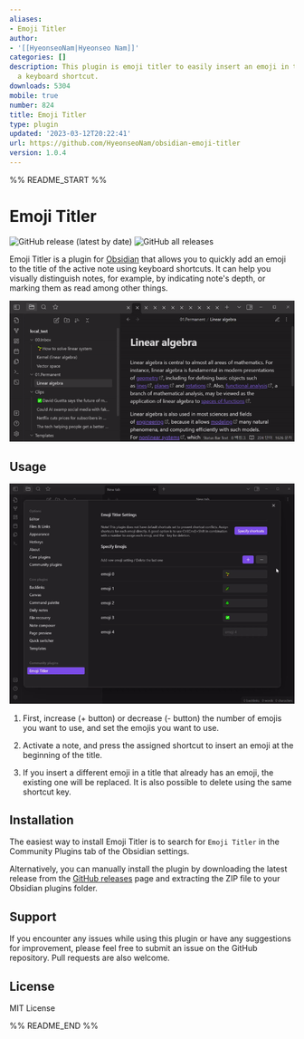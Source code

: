 ```yaml
---
aliases:
- Emoji Titler
author:
- '[[HyeonseoNam|Hyeonseo Nam]]'
categories: []
description: This plugin is emoji titler to easily insert an emoji in the title using
  a keyboard shortcut.
downloads: 5304
mobile: true
number: 824
title: Emoji Titler
type: plugin
updated: '2023-03-12T20:22:41'
url: https://github.com/HyeonseoNam/obsidian-emoji-titler
version: 1.0.4
---
```


%% README_START %%

# Emoji Titler
![GitHub release (latest by date)](https://img.shields.io/github/v/release/hyeonseonam/obsidian-emoji-titler?style=for-the-badge) ![GitHub all releases](https://img.shields.io/github/downloads/hyeonseonam/obsidian-emoji-titler/total?style=for-the-badge)

Emoji Titler is a plugin for [Obsidian](https://obsidian.md/) that allows you to quickly add an emoji to the title of the active note using keyboard shortcuts. It can help you visually distinguish notes, for example, by indicating note's depth, or marking them as read among other things.


![Emoji Titler Demo Image](https://raw.githubusercontent.com/HyeonseoNam/obsidian-emoji-titler/HEAD/img/demo.gif)

## Usage

![Setting Shortcuts](https://raw.githubusercontent.com/HyeonseoNam/obsidian-emoji-titler/HEAD/img/setting_shortcuts.gif)

1. First, increase (+ button) or decrease (- button) the number of emojis you want to use, and set the emojis you want to use.

2. Activate a note, and press the assigned shortcut to insert an emoji at the beginning of the title.

3. If you insert a different emoji in a title that already has an emoji, the existing one will be replaced. It is also possible to delete using the same shortcut key.

## Installation

The easiest way to install Emoji Titler is to search for `Emoji Titler` in the Community Plugins tab of the Obsidian settings.

Alternatively, you can manually install the plugin by downloading the latest release from the [GitHub releases](https://github.com/hyeonseonam/obsidian-emoji-titler/releases) page and extracting the ZIP file to your Obsidian plugins folder.


## Support

If you encounter any issues while using this plugin or have any suggestions for improvement, please feel free to submit an issue on the GitHub repository. Pull requests are also welcome.

## License

MIT License

%% README_END %%